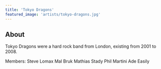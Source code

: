 ```yaml
---
title: 'Tokyo Dragons'
featured_image: 'artists/tokyo-dragons.jpg'
---
```


## About

Tokyo Dragons were a hard rock band from London, existing from 2001 to 2008.

Members: 
Steve Lomax
Mal Bruk
Mathias Stady
Phil Martini
Ade Easily

